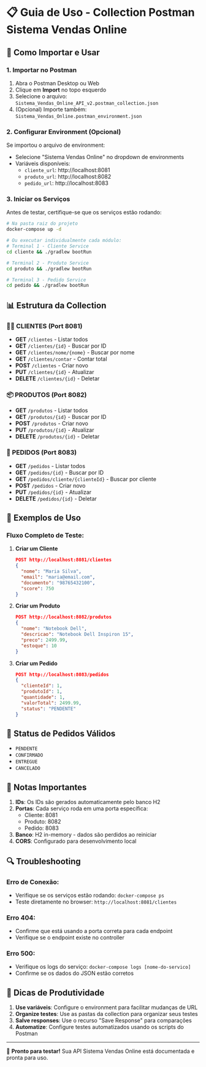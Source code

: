 # 📋 Guia de Uso - Collection Postman Sistema Vendas Online

## 🚀 Como Importar e Usar

### 1. Importar no Postman
1. Abra o Postman Desktop ou Web
2. Clique em **Import** no topo esquerdo
3. Selecione o arquivo: `Sistema_Vendas_Online_API_v2.postman_collection.json`
4. (Opcional) Importe também: `Sistema_Vendas_Online.postman_environment.json`

### 2. Configurar Environment (Opcional)
Se importou o arquivo de environment:
- Selecione "Sistema Vendas Online" no dropdown de environments
- Variáveis disponíveis:
  - `cliente_url`: http://localhost:8081
  - `produto_url`: http://localhost:8082  
  - `pedido_url`: http://localhost:8083

### 3. Iniciar os Serviços
Antes de testar, certifique-se que os serviços estão rodando:

```bash
# Na pasta raiz do projeto
docker-compose up -d

# Ou executar individualmente cada módulo:
# Terminal 1 - Cliente Service
cd cliente && ./gradlew bootRun

# Terminal 2 - Produto Service  
cd produto && ./gradlew bootRun

# Terminal 3 - Pedido Service
cd pedido && ./gradlew bootRun
```

## 📊 Estrutura da Collection

### 🧑‍💼 CLIENTES (Port 8081)
- **GET** `/clientes` - Listar todos
- **GET** `/clientes/{id}` - Buscar por ID
- **GET** `/clientes/nome/{nome}` - Buscar por nome
- **GET** `/clientes/contar` - Contar total
- **POST** `/clientes` - Criar novo
- **PUT** `/clientes/{id}` - Atualizar
- **DELETE** `/clientes/{id}` - Deletar

### 📦 PRODUTOS (Port 8082)
- **GET** `/produtos` - Listar todos
- **GET** `/produtos/{id}` - Buscar por ID
- **POST** `/produtos` - Criar novo
- **PUT** `/produtos/{id}` - Atualizar
- **DELETE** `/produtos/{id}` - Deletar

### 🛒 PEDIDOS (Port 8083)
- **GET** `/pedidos` - Listar todos
- **GET** `/pedidos/{id}` - Buscar por ID
- **GET** `/pedidos/cliente/{clienteId}` - Buscar por cliente
- **POST** `/pedidos` - Criar novo
- **PUT** `/pedidos/{id}` - Atualizar
- **DELETE** `/pedidos/{id}` - Deletar

## 🔧 Exemplos de Uso

### Fluxo Completo de Teste:

1. **Criar um Cliente**
   ```json
   POST http://localhost:8081/clientes
   {
     "nome": "Maria Silva",
     "email": "maria@email.com",
     "documento": "98765432100",
     "score": 750
   }
   ```

2. **Criar um Produto**
   ```json
   POST http://localhost:8082/produtos
   {
     "nome": "Notebook Dell",
     "descricao": "Notebook Dell Inspiron 15",
     "preco": 2499.99,
     "estoque": 10
   }
   ```

3. **Criar um Pedido**
   ```json
   POST http://localhost:8083/pedidos
   {
     "clienteId": 1,
     "produtoId": 1,
     "quantidade": 1,
     "valorTotal": 2499.99,
     "status": "PENDENTE"
   }
   ```

## 🎯 Status de Pedidos Válidos
- `PENDENTE`
- `CONFIRMADO`  
- `ENTREGUE`
- `CANCELADO`

## 📝 Notas Importantes

1. **IDs**: Os IDs são gerados automaticamente pelo banco H2
2. **Portas**: Cada serviço roda em uma porta específica:
   - Cliente: 8081
   - Produto: 8082  
   - Pedido: 8083
3. **Banco**: H2 in-memory - dados são perdidos ao reiniciar
4. **CORS**: Configurado para desenvolvimento local

## 🔍 Troubleshooting

### Erro de Conexão:
- Verifique se os serviços estão rodando: `docker-compose ps`
- Teste diretamente no browser: `http://localhost:8081/clientes`

### Erro 404:
- Confirme que está usando a porta correta para cada endpoint
- Verifique se o endpoint existe no controller

### Erro 500:
- Verifique os logs do serviço: `docker-compose logs [nome-do-servico]`
- Confirme se os dados do JSON estão corretos

## 🚀 Dicas de Produtividade

1. **Use variáveis**: Configure o environment para facilitar mudanças de URL
2. **Organize testes**: Use as pastas da collection para organizar seus testes
3. **Salve responses**: Use o recurso "Save Response" para comparações
4. **Automatize**: Configure testes automatizados usando os scripts do Postman

---

🎉 **Pronto para testar!** Sua API Sistema Vendas Online está documentada e pronta para uso.